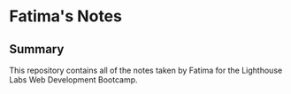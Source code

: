 # Fatima's Notes
## Summary 

This repository contains all of the notes taken by Fatima for the Lighthouse Labs Web Development Bootcamp.